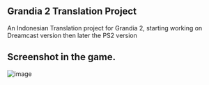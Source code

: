 ## Grandia 2 Translation Project

An Indonesian Translation project for Grandia 2, starting working on Dreamcast version then later the PS2 version

## Screenshot in the game.
![image](../Grandia%202%20Translate%20Indonesia%20Project/Screenshot%20in%20game/screenshot0.png)

